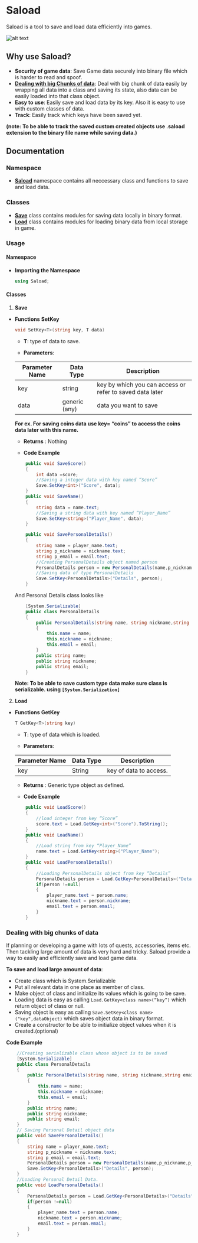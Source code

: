# Saload
Saload is a tool to save and load data efficiently into games.

![alt text](icon.png "Saload")

## Why use Saload?

* __Security of game data__: Save Game data securely into binary file which is harder to read and spoof.
* [__Dealing with big Chunks of data__](#big-chunk-usage): Deal with big chunk of data easily by wrapping all data into a class and saving its state, also data can be easily loaded into that class object.
* __Easy to use__: Easily save and load data by its key. Also it is easy to use with custom classes of data.
* __Track__: Easily track which keys have been saved yet.

__(note: To be able to track the saved custom created objects use .saload extension to the binary file name while saving data.)__

## Documentation

### Namespace

* [__Saload__](#saload-usage) namespace contains all neccessary class and functions to save and load data.

### Classes

* [__Save__](#save-usage) class contains modules for saving data locally in binary format.
* [__Load__](#load-usage) class contains modules for loading binary data from local storage in game.


### Usage

#### Namespace
* <a name="saload-usage"></a>__Importing the Namespace__
    ```C#
    using Saload;
    ```
#### Classes
1. <a name="save-usage"></a>__Save__
* __Functions__
    __SetKey__
    ```C#
    void SetKey<T>(string key, T data)
    ``` 
    * __T__: type of data to save.

    * __Parameters__:
    
    | Parameter Name  | Data Type     | Description                                              |
    | --------------- | ------------- | -------------------------------------------------------- |
    | key             | string        | key by which you can access or refer to saved data later |
    | data            | generic (any) | data you want to save                                    |
    
    __For ex. For saving coins data use key= “coins” to access the coins data later with this name.__
    
    * __Returns__ : Nothing

    * __Code Example__
    ```C#
        public void SaveScore()
        {
            int data =score;
            //Saving a integer data with key named “Score”
            Save.SetKey<int>("Score", data);
        }
        public void SaveName()
        {
            string data = name.text;
            //Saving a string data with key named “Player_Name”
            Save.SetKey<string>("Player_Name", data);
        }

        public void SavePersonalDetails()
        {
            string name = player_name.text;
            string p_nickname = nickname.text;
            string p_email = email.text;
            //Creating PersonalDetails object named person
            PersonalDetails person = new PersonalDetails(name,p_nickname,p_email);
            //Saving data of type PersonalDetails
            Save.SetKey<PersonalDetails>("Details", person);
        }
    ```
    And Personal Details class looks like
    ```C#
        [System.Serializable]
        public class PersonalDetails
        {
            public PersonalDetails(string name, string nickname,string email)
            {
                this.name = name;
                this.nickname = nickname;
                this.email = email;
            }
            public string name;
            public string nickname;
            public string email;
        }
    ```
    __Note: To be able to save custom type data make sure class is serializable. using ```[System.Serialization]```__

2. <a name="load-usage"></a>__Load__
* __Functions__
    __GetKey__
    ```C#
    T GetKey<T>(string key)
    ``` 
    * __T__: type of data which is loaded.

    * __Parameters__:
    
    | Parameter Name | Data Type | Description            |
    | -------------- | --------- | ---------------------- |
    | key            | String    | key of data to access. |

    * __Returns__ : Generic type object as defined.

    * __Code Example__
    ```C#
        public void LoadScore()
        {
            //load integer from key “Score”
            score.text = Load.GetKey<int>("Score").ToString();
        }
        public void LoadName()
        {
            //Load string from key “Player_Name”
            name.text = Load.GetKey<string>("Player_Name");
        }
        public void LoadPersonalDetails()
        {
            //Loading PersonalDetails object from key “Details”
            PersonalDetails person = Load.GetKey<PersonalDetails>("Details");
            if(person !=null)
            {
                player_name.text = person.name;
                nickname.text = person.nickname;
                email.text = person.email;
            }
        }
    ```

### <a name="big-chunk-usage"></a> Dealing with big chunks of data

If planning or developing a game with lots of quests, accessories, items etc. Then tackling large amount of data is very hard and tricky. Saload provide a way to easily and efficiently save and load game data.

__To save and load large amount of data__:
* Create class which is System.Serializable
* Put all relevant data in one place as member of class.
* Make object of class and initialize its values which is going to be save.
* Loading data is easy as calling ```Load.GetKey<class name>(“key”)``` which return object of class or null.
* Saving object is easy as calling ```Save.SetKey<class name>("key",dataObject)``` which saves object data in binary format.
* Create a constructor to be able to initialize object values when it is created.(optional)

__Code Example__
```C#
    //Creating serializable class whose object is to be saved
    [System.Serializable]
    public class PersonalDetails
    {
        public PersonalDetails(string name, string nickname,string email)
        {
            this.name = name;
            this.nickname = nickname;
            this.email = email;
        }
        public string name;
        public string nickname;
        public string email;
    }
    // Saving Personal Detail object data
    public void SavePersonalDetails()
    {
        string name = player_name.text;
        string p_nickname = nickname.text;
        string p_email = email.text;
        PersonalDetails person = new PersonalDetails(name,p_nickname,p_email);
        Save.SetKey<PersonalDetails>("Details", person);
    }
    //Loading Personal Detail Data.
    public void LoadPersonalDetails()
    {
        PersonalDetails person = Load.GetKey<PersonalDetails>("Details");
        if(person !=null)
        {
            player_name.text = person.name;
            nickname.text = person.nickname;
            email.text = person.email;
        }
    }
```